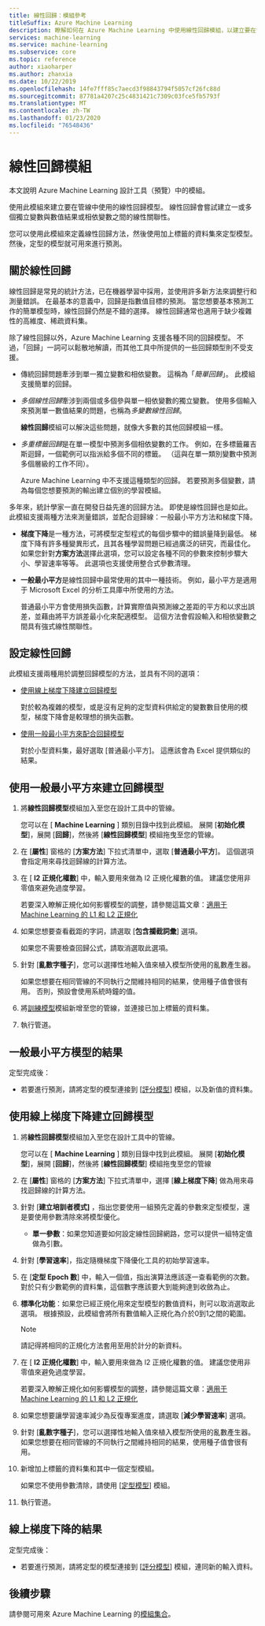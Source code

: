 ```yaml
---
title: 線性回歸：模組參考
titleSuffix: Azure Machine Learning
description: 瞭解如何在 Azure Machine Learning 中使用線性回歸模組，以建立要在管線中使用的線性回歸模型。
services: machine-learning
ms.service: machine-learning
ms.subservice: core
ms.topic: reference
author: xiaoharper
ms.author: zhanxia
ms.date: 10/22/2019
ms.openlocfilehash: 14fe7fff85c7aecd3f98843794f5057cf26fc88d
ms.sourcegitcommit: 87781a4207c25c4831421c7309c03fce5fb5793f
ms.translationtype: MT
ms.contentlocale: zh-TW
ms.lasthandoff: 01/23/2020
ms.locfileid: "76548436"
---
```

# <a name="linear-regression-module"></a>線性回歸模組
本文說明 Azure Machine Learning 設計工具（預覽）中的模組。

使用此模組來建立要在管線中使用的線性回歸模型。  線性回歸會嘗試建立一或多個獨立變數與數值結果或相依變數之間的線性關聯性。 

您可以使用此模組來定義線性回歸方法，然後使用加上標籤的資料集來定型模型。 然後，定型的模型就可用來進行預測。

## <a name="about-linear-regression"></a>關於線性回歸

線性回歸是常見的統計方法，已在機器學習中採用，並使用許多新方法來調整行和測量錯誤。 在最基本的意義中，回歸是指數值目標的預測。 當您想要基本預測工作的簡單模型時，線性回歸仍然是不錯的選擇。 線性回歸通常也適用于缺少複雜性的高維度、稀疏資料集。

除了線性回歸以外，Azure Machine Learning 支援各種不同的回歸模型。 不過，「回歸」一詞可以鬆散地解讀，而其他工具中所提供的一些回歸類型則不受支援。

+ 傳統回歸問題牽涉到單一獨立變數和相依變數。 這稱為「*簡單回歸*」。  此模組支援簡單的回歸。

+ *多個線性回歸*牽涉到兩個或多個參與單一相依變數的獨立變數。 使用多個輸入來預測單一數值結果的問題，也稱為*多變數線性回歸*。

    **線性回歸**模組可以解決這些問題，就像大多數的其他回歸模組一樣。

+ *多重標籤回歸*是在單一模型中預測多個相依變數的工作。 例如，在多標籤羅吉斯迴歸，一個範例可以指派給多個不同的標籤。 （這與在單一類別變數中預測多個層級的工作不同）。

    Azure Machine Learning 中不支援這種類型的回歸。 若要預測多個變數，請為每個您想要預測的輸出建立個別的學習模組。

多年來，統計學家一直在開發日益先進的回歸方法。 即使是線性回歸也是如此。 此模組支援兩種方法來測量錯誤，並配合迴歸線：一般最小平方方法和梯度下降。

- **梯度下降**是一種方法，可將模型定型程式的每個步驟中的錯誤量降到最低。 梯度下降有許多種變異形式，且其各種學習問題已經過廣泛的研究，而最佳化。 如果您針對**方案方法**選擇此選項，您可以設定各種不同的參數來控制步驟大小、學習速率等等。 此選項也支援使用整合式參數清理。

- **一般最小平方**是線性回歸中最常使用的其中一種技術。 例如，最小平方是適用于 Microsoft Excel 的分析工具庫中所使用的方法。

    普通最小平方會使用損失函數，計算實際值與預測線之差距的平方和以求出誤差，並藉由將平方誤差最小化來配適模型。 這個方法會假設輸入和相依變數之間具有強式線性關聯性。

## <a name="configure-linear-regression"></a>設定線性回歸

此模組支援兩種用於調整回歸模型的方法，並具有不同的選項：

+ [使用線上梯度下降建立回歸模型](#bkmk_GradientDescent)

    對於較為複雜的模型，或是沒有足夠的定型資料供給定的變數數目使用的模型，梯度下降會是較理想的損失函數。



+ [使用一般最小平方來配合回歸模型](#bkmk_OrdinaryLeastSquares)

    對於小型資料集，最好選取 [普通最小平方]。 這應該會為 Excel 提供類似的結果。

## <a name="bkmk_OrdinaryLeastSquares"></a>使用一般最小平方來建立回歸模型

1. 將**線性回歸模型**模組加入至您在設計工具中的管線。

    您可以在 [ **Machine Learning** ] 類別目錄中找到此模組。 展開 [**初始化模型**]，展開 [**回歸**]，然後將 [**線性回歸模型**] 模組拖曳至您的管線。

2. 在 [**屬性**] 窗格的 [**方案方法**] 下拉式清單中，選取 [**普通最小平方**]。 這個選項會指定用來尋找迴歸線的計算方法。

3. 在 [ **l2 正規化權數**] 中，輸入要用來做為 l2 正規化權數的值。 建議您使用非零值來避免過度學習。

     若要深入瞭解正規化如何影響模型的調整，請參閱這篇文章：[適用于 Machine Learning 的 L1 和 L2 正規化](https://msdn.microsoft.com/magazine/dn904675.aspx)

4. 如果您想要查看截距的字詞，請選取 [**包含攔截詞彙**] 選項。

    如果您不需要檢查回歸公式，請取消選取此選項。

5. 針對 [**亂數字種子**]，您可以選擇性地輸入值來植入模型所使用的亂數產生器。

    如果您想要在相同管線的不同執行之間維持相同的結果，使用種子值會很有用。 否則，預設會使用系統時鐘的值。


7. 將[訓練模型](./train-model.md)模組新增至您的管線，並連接已加上標籤的資料集。

8. 執行管道。

## <a name="results-for-ordinary-least-squares-model"></a>一般最小平方模型的結果

定型完成後：


+ 若要進行預測，請將定型的模型連接到 [[評分模型](./score-model.md)] 模組，以及新值的資料集。 


## <a name="bkmk_GradientDescent"></a>使用線上梯度下降建立回歸模型

1. 將**線性回歸模型**模組加入至您在設計工具中的管線。

    您可以在 [ **Machine Learning** ] 類別目錄中找到此模組。 展開 [**初始化模型**]，展開 [**回歸**]，然後將 [**線性回歸模型**] 模組拖曳至您的管線

2. 在 [**屬性**] 窗格的 [**方案方法**] 下拉式清單中，選擇 [**線上梯度下降**] 做為用來尋找迴歸線的計算方法。

3. 針對 [**建立培訓者模式]** ，指出您要使用一組預先定義的參數來定型模型，還是要使用參數清除來將模型優化。

    + **單一參數**：如果您知道要如何設定線性回歸網路，您可以提供一組特定值做為引數。

   
4. 針對 [**學習速率**]，指定隨機梯度下降優化工具的初始學習速率。

5. 在 [**定型 Epoch 數**] 中，輸入一個值，指出演算法應該逐一查看範例的次數。 對於只有少數範例的資料集，這個數字應該要大到能夠達到收斂為止。

6. **標準化功能**：如果您已經正規化用來定型模型的數值資料，則可以取消選取此選項。 根據預設，此模組會將所有數值輸入正規化為介於0到1之間的範圍。

    > [!NOTE]
    > 
    > 請記得將相同的正規化方法套用至用於計分的新資料。

7. 在 [ **l2 正規化權數**] 中，輸入要用來做為 l2 正規化權數的值。 建議您使用非零值來避免過度學習。

    若要深入瞭解正規化如何影響模型的調整，請參閱這篇文章：[適用于 Machine Learning 的 L1 和 L2 正規化](https://msdn.microsoft.com/magazine/dn904675.aspx)


9. 如果您想要讓學習速率減少為反復專案進度，請選取 [**減少學習速率**] 選項。  

10. 針對 [**亂數字種子**]，您可以選擇性地輸入值來植入模型所使用的亂數產生器。 如果您想要在相同管線的不同執行之間維持相同的結果，使用種子值會很有用。


12. 新增加上標籤的資料集和其中一個定型模組。

    如果您不使用參數清除，請使用 [[定型模型](train-model.md)] 模組。

13. 執行管道。

## <a name="results-for-online-gradient-descent"></a>線上梯度下降的結果

定型完成後：

+ 若要進行預測，請將定型的模型連接到 [[評分模型](./score-model.md)] 模組，連同新的輸入資料。


## <a name="next-steps"></a>後續步驟

請參閱可用來 Azure Machine Learning 的[模組集合](module-reference.md)。 